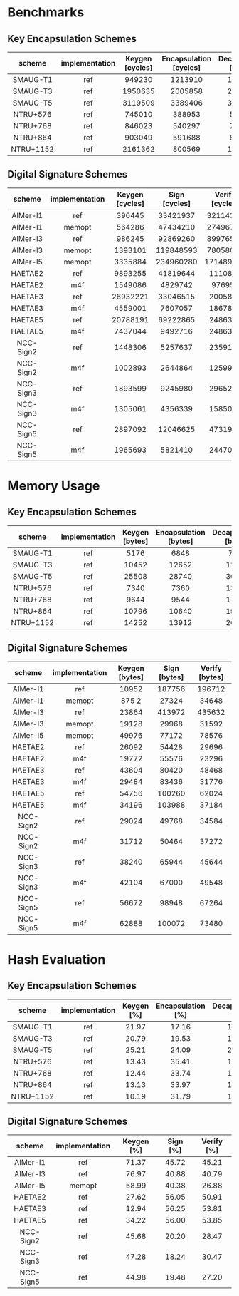 # Benchmarks
## Key Encapsulation Schemes

|  scheme   | implementation | Keygen [cycles] | Encapsulation [cycles] | Decapsulation [cycles] | 
|:---------:|:--------------:|:---------------:|:----------------------:|:----------------------:|
| SMAUG-T1  |       ref      |      949230     |        1213910         |        1622068         |
| SMAUG-T3  |       ref      |     1950635     |        2005858         |        2473625         |
| SMAUG-T5  |       ref      |     3119509     |        3389406         |        3866477         |
| NTRU+576  |       ref      |      745010     |         388953         |         534554         |
| NTRU+768  |       ref      |      846023     |         540297         |         744154         |
| NTRU+864  |       ref      |      903049     |         591688         |         832962         |
| NTRU+1152 |       ref      |     2161362     |         800569         |        1169875         |

## Digital Signature Schemes

|  scheme   | implementation | Keygen [cycles] |      Sign [cycles]     |     Verify [cycles]    | 
|:---------:|:--------------:|:---------------:|:----------------------:|:----------------------:|
| AIMer-l1  |       ref      |     396445      |        33421937        |        32114337        |
| AIMer-l1  |     memopt     |     564286      |        47434210        |        27496766        |
| AIMer-l3  |       ref      |     986245      |        92869260        |        89976575        |
| AIMer-l3  |     memopt     |     1393101     |        119848593       |        78058051        |
| AIMer-l5  |     memopt     |     3335884     |        234960280       |        171489263       |
|  HAETAE2  |       ref      |     9893255     |        41819644        |        1110854         |
|  HAETAE2  |       m4f      |     1549086     |        4829742         |        976956          |
|  HAETAE3  |       ref      |     26932221    |        33046515        |        2005813         |
|  HAETAE3  |       m4f      |     4559001     |        7607057         |        1867887         |
|  HAETAE5  |       ref      |     20788191    |        69222865        |        2486376         |
|  HAETAE5  |       m4f      |     7437044     |        9492716         |        2486326         |
| NCC-Sign2 |       ref      |     1448306     |        5257637         |        2359179         |
| NCC-Sign2 |       m4f      |     1002893     |        2644864         |        1259925         |
| NCC-Sign3 |       ref      |     1893599     |        9245980         |        2965231         |
| NCC-Sign3 |       m4f      |     1305061     |        4356339         |        1585031         |
| NCC-Sign5 |       ref      |     2897092     |        12046625        |        4731909         |
| NCC-Sign5 |       m4f      |     1965693     |        5821410         |        2447042         |


# Memory Usage
## Key Encapsulation Schemes

|  scheme   | implementation | Keygen [bytes]  | Encapsulation [bytes]  | Decapsulation [bytes]  | 
|:---------:|:--------------:|:---------------:|:----------------------:|:----------------------:|
| SMAUG-T1  |       ref      |      5176       |          6848          |          7616          |
| SMAUG-T3  |       ref      |      10452      |          12652         |          12652         |
| SMAUG-T5  |       ref      |      25508      |          28740         |          30308         |
| NTRU+576  |       ref      |      7340       |          7360          |          13560         |
| NTRU+768  |       ref      |      9644       |          9544          |          17808         |
| NTRU+864  |       ref      |      10796      |          10640         |          19936         |
| NTRU+1152 |       ref      |      14252      |          13912         |          26304         |

## Digital Signature Schemes

|  scheme   | implementation | Keygen [bytes]  |      Sign [bytes]      |     Verify [bytes]     | 
|:---------:|:--------------:|:---------------:|:----------------------:|:----------------------:|
| AIMer-l1  |       ref      |      10952      |         187756         |         196712         |
| AIMer-l1  |     memopt     |      875 2      |         27324          |         34648          |
| AIMer-l3  |       ref      |      23864      |         413972         |         435632         |
| AIMer-l3  |     memopt     |      19128      |         29968          |         31592          |
| AIMer-l5  |     memopt     |      49976      |         77172          |         78576          |
|  HAETAE2  |       ref      |      26092      |         54428          |         29696          |
|  HAETAE2  |       m4f      |      19772      |         55576          |         23296          |
|  HAETAE3  |       ref      |      43604      |         80420          |         48468          |
|  HAETAE3  |       m4f      |      29484      |         83436          |         31776          |
|  HAETAE5  |       ref      |      54756      |         100260         |         62024          |
|  HAETAE5  |       m4f      |      34196      |         103988         |         37184          |
| NCC-Sign2 |       ref      |      29024      |         49768          |         34584          |
| NCC-Sign2 |       m4f      |      31712      |         50464          |         37272          |
| NCC-Sign3 |       ref      |      38240      |         65944          |         45644          |
| NCC-Sign3 |       m4f      |      42104      |         67000          |         49548          |
| NCC-Sign5 |       ref      |      56672      |         98948          |         67264          |
| NCC-Sign5 |       m4f      |      62888      |         100072         |         73480          |

# Hash Evaluation
## Key Encapsulation Schemes

|  scheme   | implementation | Keygen [%] | Encapsulation [%] | Decapsulation [%] | 
|:---------:|:--------------:|:----------:|:-----------------:|:-----------------:|
| SMAUG-T1  |       ref      |    21.97   |       17.16       |       16.93       |
| SMAUG-T3  |       ref      |    20.79   |       19.53       |       19.80       |
| SMAUG-T5  |       ref      |    25.21   |       24.09       |       24.53       |
| NTRU+576  |       ref      |    13.43   |       35.41       |       18.66       |
| NTRU+768  |       ref      |    12.44   |       33.74       |       17.59       |
| NTRU+864  |       ref      |    13.13   |       33.97       |       17.32       |
| NTRU+1152 |       ref      |    10.19   |       31.79       |       15.30       |

## Digital Signature Schemes

|  scheme   | implementation | Keygen [%] |  Sign [%] |  Verify [%]  | 
|:---------:|:--------------:|:----------:|:---------:|:------------:|
| AIMer-l1  |       ref      |    71.37   |   45.72   |     45.21    |
| AIMer-l3  |       ref      |    76.97   |   40.88   |     40.79    |
| AIMer-l5  |     memopt     |    58.99   |   40.38   |     26.88    |
|  HAETAE2  |       ref      |    27.62   |   56.05   |     50.91    |
|  HAETAE3  |       ref      |    12.94   |   56.25   |     53.81    |
|  HAETAE5  |       ref      |    34.22   |   56.00   |     53.85    |
| NCC-Sign2 |       ref      |    45.68   |   20.20   |     28.47    |
| NCC-Sign3 |       ref      |    47.28   |   18.24   |     30.47    |
| NCC-Sign5 |       ref      |    44.98   |   19.48   |     27.20    |